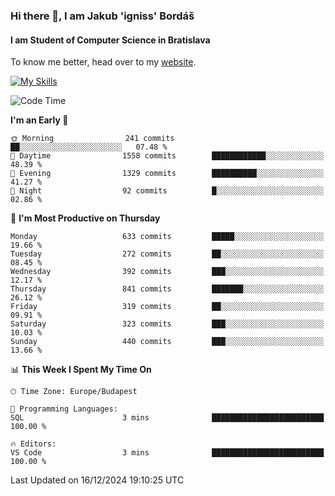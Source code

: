 ### Hi there 👋, I am Jakub 'igniss' Bordáš

#### I am Student of Computer Science in Bratislava
To know me better, head over to my [website](https://bordas.sk).

[![My Skills](https://skillicons.dev/icons?i=js,html,css,figma,svelte,java,kotlin,python,postgresql,typescript,nest,nodejs)](https://bordas.sk)


<!--START_SECTION:waka-->
![Code Time](http://img.shields.io/badge/Code%20Time-1%2C612%20hrs%208%20mins-blue)

**I'm an Early 🐤** 

```text
🌞 Morning                241 commits         ██░░░░░░░░░░░░░░░░░░░░░░░   07.48 % 
🌆 Daytime                1558 commits        ████████████░░░░░░░░░░░░░   48.39 % 
🌃 Evening                1329 commits        ██████████░░░░░░░░░░░░░░░   41.27 % 
🌙 Night                  92 commits          █░░░░░░░░░░░░░░░░░░░░░░░░   02.86 % 
```
📅 **I'm Most Productive on Thursday** 

```text
Monday                   633 commits         █████░░░░░░░░░░░░░░░░░░░░   19.66 % 
Tuesday                  272 commits         ██░░░░░░░░░░░░░░░░░░░░░░░   08.45 % 
Wednesday                392 commits         ███░░░░░░░░░░░░░░░░░░░░░░   12.17 % 
Thursday                 841 commits         ███████░░░░░░░░░░░░░░░░░░   26.12 % 
Friday                   319 commits         ██░░░░░░░░░░░░░░░░░░░░░░░   09.91 % 
Saturday                 323 commits         ███░░░░░░░░░░░░░░░░░░░░░░   10.03 % 
Sunday                   440 commits         ███░░░░░░░░░░░░░░░░░░░░░░   13.66 % 
```


📊 **This Week I Spent My Time On** 

```text
🕑︎ Time Zone: Europe/Budapest

💬 Programming Languages: 
SQL                      3 mins              █████████████████████████   100.00 % 

🔥 Editors: 
VS Code                  3 mins              █████████████████████████   100.00 % 
```


 Last Updated on 16/12/2024 19:10:25 UTC
<!--END_SECTION:waka-->
